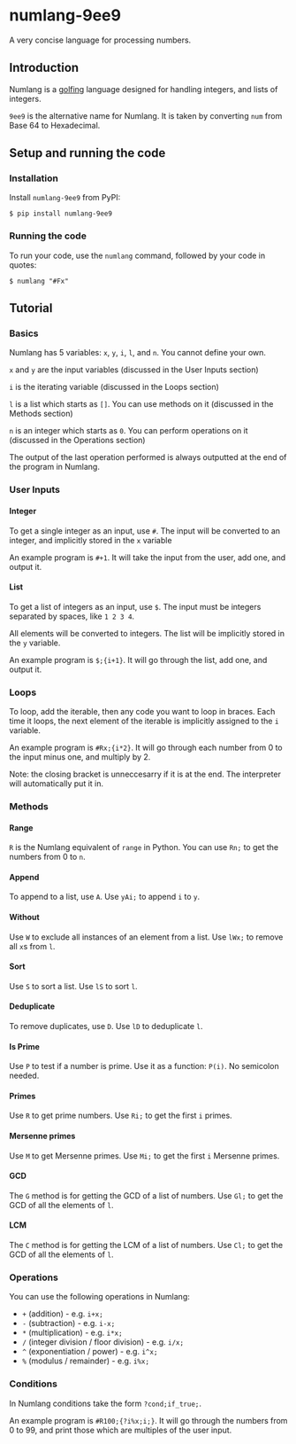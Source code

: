 # numlang-9ee9
A very concise language for processing numbers.

## Introduction

Numlang is a [golfing](https://en.wikipedia.org/wiki/Code_golf) language designed for handling integers, and lists of integers.

`9ee9` is the alternative name for Numlang. It is taken by converting `num` from Base 64 to Hexadecimal.

## Setup and running the code

### Installation

Install `numlang-9ee9` from PyPI:

```
$ pip install numlang-9ee9
```

### Running the code

To run your code, use the `numlang` command, followed by your code in quotes:

```
$ numlang "#Fx"
```

## Tutorial

### Basics

Numlang has 5 variables: `x`, `y`, `i`, `l`, and `n`. You cannot define your own.

`x` and `y` are the input variables (discussed in the User Inputs section)

`i` is the iterating variable (discussed in the Loops section)

`l` is a list which starts as `[]`. You can use methods on it (discussed in the Methods section)

`n` is an integer which starts as `0`. You can perform operations on it (discussed in the Operations section)

The output of the last operation performed is always outputted at the end of the program in Numlang.

### User Inputs

#### Integer

To get a single integer as an input, use `#`.
The input will be converted to an integer, and implicitly stored in the `x` variable

An example program is `#+1`. It will take the input from the user, add one, and output it.

#### List

To get a list of integers as an input, use `$`.
The input must be integers separated by spaces, like `1 2 3 4`.

All elements will be converted to integers. The list will be implicitly stored in the `y` variable.

An example program is `$;{i+1}`. It will go through the list, add one, and output it.

### Loops

To loop, add the iterable, then any code you want to loop in braces.
Each time it loops, the next element of the iterable is implicitly assigned to the `i` variable.

An example program is `#Rx;{i*2}`. It will go through each number from 0 to the input minus one, and multiply by 2.

Note: the closing bracket is unneccesarry if it is at the end. The interpreter will automatically put it in.

### Methods

#### Range

`R` is the Numlang equivalent of `range` in Python. You can use `Rn;` to get the numbers from 0 to `n`.

#### Append

To append to a list, use `A`. Use `yAi;` to append `i` to `y`.

#### Without

Use `W` to exclude all instances of an element from a list. Use `lWx;` to remove all `x`s from `l`.

#### Sort

Use `S` to sort a list. Use `lS` to sort `l`.

#### Deduplicate

To remove duplicates, use `D`. Use `lD` to deduplicate `l`.

#### Is Prime

Use `P` to test if a number is prime. Use it as a function: `P(i)`. No semicolon needed.

#### Primes

Use `R` to get prime numbers. Use `Ri;` to get the first `i` primes.

#### Mersenne primes

Use `M` to get Mersenne primes. Use `Mi;` to get the first `i` Mersenne primes.

#### GCD

The `G` method is for getting the GCD of a list of numbers. Use `Gl;` to get the GCD of all the elements of `l`.

#### LCM

The `C` method is for getting the LCM of a list of numbers. Use `Cl;` to get the GCD of all the elements of `l`.

### Operations

You can use the following operations in Numlang:

* `+` (addition) - e.g. `i+x;`
* `-` (subtraction) - e.g. `i-x;`
* `*` (multiplication) - e.g. `i*x;`
* `/` (integer division / floor division) - e.g. `i/x;`
* `^` (exponentiation / power) - e.g. `i^x;`
* `%` (modulus / remainder) - e.g. `i%x;`

### Conditions

In Numlang conditions take the form `?cond;if_true;`.

An example program is `#R100;{?i%x;i;}`.
It will go through the numbers from 0 to 99, and print those which are multiples of the user input.

